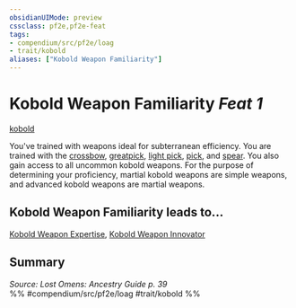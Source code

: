 ```yaml
---
obsidianUIMode: preview
cssclass: pf2e,pf2e-feat
tags:
- compendium/src/pf2e/loag
- trait/kobold
aliases: ["Kobold Weapon Familiarity"]
---
```

# Kobold Weapon Familiarity  *Feat 1*  
[kobold](/rules/traits/kobold-b1.md)  


You've trained with weapons ideal for subterranean efficiency. You are trained with the [crossbow](/compendium/equipment/items/crossbow.md), [greatpick](/compendium/equipment/items/greatpick.md), [light pick](/compendium/equipment/items/light-pick.md), [pick](/compendium/equipment/items/pick.md), and [spear](/compendium/equipment/items/spear.md). You also gain access to all uncommon kobold weapons. For the purpose of determining your proficiency, martial kobold weapons are simple weapons, and advanced kobold weapons are martial weapons.

## Kobold Weapon Familiarity leads to...

[Kobold Weapon Expertise](/compendium/feats/kobold-weapon-expertise-loag.md), [Kobold Weapon Innovator](/compendium/feats/kobold-weapon-innovator-loag.md)

## Summary

*Source: Lost Omens: Ancestry Guide p. 39*  
%% #compendium/src/pf2e/loag #trait/kobold %%